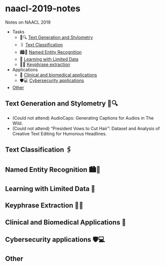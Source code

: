 # naacl-2019-notes
Notes on NAACL 2019

- Tasks
  - :memo::mag: [Text Generation and Stylometry](#text-generation-and-stylometry-memomag)
  - :paperclips: [Text Classification](#text-classification-paperclips)
  - :cityscape::boy: [Named Entity Recognition](#named-entity-recognition-cityscapeboy)
  - :bowling: [Learning with Limited Data](#learning-with-limited-data-bowling)
  - :key::book: [Keyphrase extraction](#keyphrase-extraction-keybook)
- Applications
  - :hospital: [Clinical and biomedical applications](#clinical-and-biomedical-applications-hospital)
  - :shield::computer: [Cybersecurity applications](#cybersecurity-applications-shieldcomputer)
- [Other](#other)

## Text Generation and Stylometry :memo::mag:

- (Could not attend) AudioCaps: Generating Captions for Audios in The Wild. 
- (Could not attend) “President Vows to Cut <Taxes> Hair”: Dataset and Analysis of Creative Text Editing for Humorous Headlines.
  
## Text Classification :paperclips:

## Named Entity Recognition :cityscape::boy:

## Learning with Limited Data :bowling:

## Keyphrase Extraction :key::book:

## Clinical and Biomedical Applications :hospital:

## Cybersecurity applications :shield::computer:

## Other
